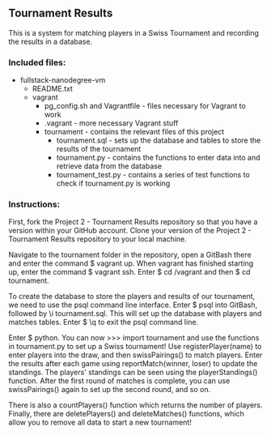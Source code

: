 ## Tournament Results
This is a system for matching players in a Swiss Tournament and recording the results in a database.
	
### Included files:
* fullstack-nanodegree-vm
	* README.txt
	* vagrant
		* pg_config.sh and Vagrantfile - files necessary for Vagrant to work
		* .vagrant - more necessary Vagrant stuff
		* tournament - contains the relevant files of this project				
			* tournament.sql - sets up the database and tables to store the results of the tournament
			* tournament.py - contains the functions to enter data into and retrieve data from the database
			* tournament_test.py - contains a series of test functions to check if tournament.py is working
	
### Instructions:
First, fork the Project 2 - Tournament Results repository so 
that you have a version within your GitHub account. Clone your 
version of the Project 2 - Tournament Results repository to your
local machine.

Navigate to the tournament folder in the repository, open a 
GitBash there and enter the command $ vagrant up. When vagrant 
has finished starting up, enter the command $ vagrant ssh. Enter
$ cd /vagrant and then $ cd tournament.

To create the database to store the players and results of our
tournament, we need to use the psql command line interface. Enter
$ psql into GitBash, followed by \i tournament.sql. This will 
set up the database with players and matches tables. Enter $ \q
to exit the psql command line.

Enter $ python. You can now >>> import tournament and use the
functions in tournament.py to set up a Swiss tournament! Use 
registerPlayer(name) to enter players into the draw, and then
swissPairings() to match players. Enter the results after each game
using reportMatch(winner, loser) to update the standings. The 
players' standings can be seen using the playerStandings() 
function. After the first round of matches is complete, you can 
use swissPairings() again to set up the second round, and so on.

There is also a countPlayers() function which returns the number 
of players. Finally, there are deletePlayers() and deleteMatches()
functions, which allow you to remove all data to start a new
tournament!